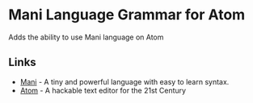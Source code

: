 # Mani Language Grammar for Atom

Adds the ability to use Mani language on Atom

## Links
- [Mani](https://crazywolf132.github.io/mani) - A tiny and powerful language with easy to learn syntax.
- [Atom](http://atom.io/) - A hackable text editor for the 21st Century
